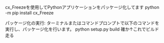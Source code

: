 cx_Freezeを使用してPythonアプリケーションをパッケージ化してます
python -m pip install cx_Freeze

パッケージ化の実行: ターミナルまたはコマンドプロンプトで以下のコマンドを実行し、パッケージ化を行います。
python setup.py build
確か↑これでビルド走る
